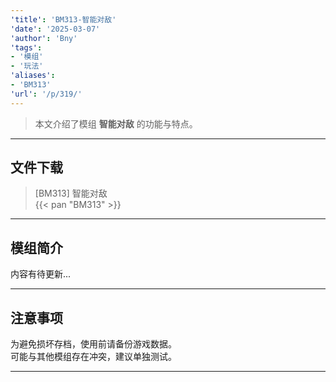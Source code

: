 ```yaml
---
'title': 'BM313-智能对敌'
'date': '2025-03-07'
'author': 'Bny'
'tags':
- '模组'
- '玩法'
'aliases':
- 'BM313'
'url': '/p/319/'
---
```


> 本文介绍了模组 **智能对敌** 的功能与特点。

---

## 文件下载

> [BM313] 智能对敌  
{{< pan "BM313" >}}  

---

## 模组简介

>  
内容有待更新...  

---

## 注意事项

>  
为避免损坏存档，使用前请备份游戏数据。  
可能与其他模组存在冲突，建议单独测试。  

---

